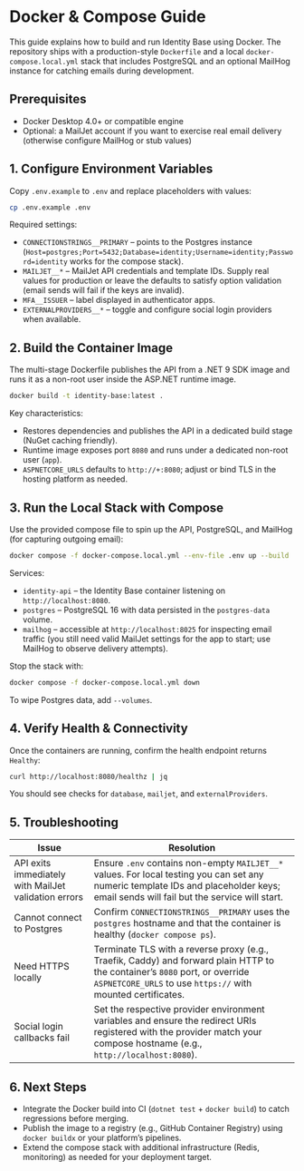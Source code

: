 # Docker & Compose Guide

This guide explains how to build and run Identity Base using Docker. The repository ships with a production-style `Dockerfile` and a local `docker-compose.local.yml` stack that includes PostgreSQL and an optional MailHog instance for catching emails during development.

## Prerequisites
- Docker Desktop 4.0+ or compatible engine
- Optional: a MailJet account if you want to exercise real email delivery (otherwise configure MailHog or stub values)

## 1. Configure Environment Variables

Copy `.env.example` to `.env` and replace placeholders with values:

```bash
cp .env.example .env
```

Required settings:
- `CONNECTIONSTRINGS__PRIMARY` – points to the Postgres instance (`Host=postgres;Port=5432;Database=identity;Username=identity;Password=identity` works for the compose stack).
- `MAILJET__*` – MailJet API credentials and template IDs. Supply real values for production or leave the defaults to satisfy option validation (email sends will fail if the keys are invalid).
- `MFA__ISSUER` – label displayed in authenticator apps.
- `EXTERNALPROVIDERS__*` – toggle and configure social login providers when available.

## 2. Build the Container Image

The multi-stage Dockerfile publishes the API from a .NET 9 SDK image and runs it as a non-root user inside the ASP.NET runtime image.

```bash
docker build -t identity-base:latest .
```

Key characteristics:
- Restores dependencies and publishes the API in a dedicated build stage (NuGet caching friendly).
- Runtime image exposes port `8080` and runs under a dedicated non-root user (`app`).
- `ASPNETCORE_URLS` defaults to `http://+:8080`; adjust or bind TLS in the hosting platform as needed.

## 3. Run the Local Stack with Compose

Use the provided compose file to spin up the API, PostgreSQL, and MailHog (for capturing outgoing email):

```bash
docker compose -f docker-compose.local.yml --env-file .env up --build
```

Services:
- `identity-api` – the Identity Base container listening on `http://localhost:8080`.
- `postgres` – PostgreSQL 16 with data persisted in the `postgres-data` volume.
- `mailhog` – accessible at `http://localhost:8025` for inspecting email traffic (you still need valid MailJet settings for the app to start; use MailHog to observe delivery attempts).

Stop the stack with:

```bash
docker compose -f docker-compose.local.yml down
```

To wipe Postgres data, add `--volumes`.

## 4. Verify Health & Connectivity

Once the containers are running, confirm the health endpoint returns `Healthy`:

```bash
curl http://localhost:8080/healthz | jq
```

You should see checks for `database`, `mailjet`, and `externalProviders`.

## 5. Troubleshooting

| Issue | Resolution |
| --- | --- |
| API exits immediately with MailJet validation errors | Ensure `.env` contains non-empty `MAILJET__*` values. For local testing you can set any numeric template IDs and placeholder keys; email sends will fail but the service will start. |
| Cannot connect to Postgres | Confirm `CONNECTIONSTRINGS__PRIMARY` uses the `postgres` hostname and that the container is healthy (`docker compose ps`). |
| Need HTTPS locally | Terminate TLS with a reverse proxy (e.g., Traefik, Caddy) and forward plain HTTP to the container’s `8080` port, or override `ASPNETCORE_URLS` to use `https://` with mounted certificates. |
| Social login callbacks fail | Set the respective provider environment variables and ensure the redirect URIs registered with the provider match your compose hostname (e.g., `http://localhost:8080`). |

## 6. Next Steps

- Integrate the Docker build into CI (`dotnet test` + `docker build`) to catch regressions before merging.
- Publish the image to a registry (e.g., GitHub Container Registry) using `docker buildx` or your platform’s pipelines.
- Extend the compose stack with additional infrastructure (Redis, monitoring) as needed for your deployment target.

